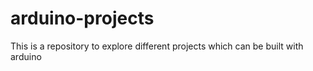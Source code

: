 # arduino-projects
This is a repository to explore different projects which can be built with arduino
